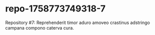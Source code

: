 # repo-1758773749318-7
Repository #7: Reprehenderit timor aduro amoveo crastinus adstringo campana compono caterva cura.
